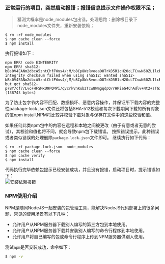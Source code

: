 ### 正常运行的项目，突然启动报错；报错信息提示文件操作权限不足；   
>猜测大概率是node_modules包出错，处理思路：删除根目录下node_modules文件夹，重新安装依赖； 
```shell
$ rm -rf node_modules 
$ npm cache clean --force
$ npm install 
```
执行报错如下：  
```shell
npm ERR! code EINTEGRITY
npm ERR! sha512-bBs0V4EANm2dbcA5zntChfFWns4/jM/b8Cp8WzRvoeaOUTrkD5R1cH20oLTCvwN60ZLIlcREtbkah4sP+uLhWg== integrity checksum failed when using sha512: wanted sha512-bBs0V4EANm2dbcA5zntChfFWns4/jM/b8Cp8WzRvoeaOUTrkD5R1cH20oLTCvwN60ZLIlcREtbkah4sP+uLhWg== but got sha512-p7BY/cf7/LvoFHFSMxU9PQMPi/qvcrkVnKubzTcw8WmgqdpQ/rHPieG4ChAdlv+Nt2+sTGxDB4bB+dw1mYpclQ==. (138743 bytes) 
```  

为了防止包字节内容不匹配、数据损坏、恶意内容操作，并保证所下载内容的完整性package-lock.json文件还将包括SHA-512校验和每次下载期间下载的所有对象的值npm install,NPM将比较并校验下载对象与保存在文件中的这些校验和值。

如果任何此类npm包中的内容在远程和本地之间被更改（由于有意或者无意的尝试），其校验和值也将不同，就会导致npm包下载错误。
按照错误提示，此种错误或者类似错误的处理删除`package-lock.json`文件即可。
继续执行如下代码：  
```shell
$ rm -rf package-lock.json  node_modules
$ npm cache clean --force
$ npm cache verify
$ npm install
```
代码执行完毕依赖包提示已经安装成功，并且没有报错，启动项目时，提示错误如下：  
![安装依赖报错]( "安装报错")
### NPM使用介绍  
NPM是随同NodeJS一起安装的包管理工具，能解决NodeJS代码部署上的很多问题，常见的使用场景有以下几种：

* 允许用户从NPM服务器下载别人编写的第三方包到本地使用。
* 允许用户从NPM服务器下载并安装别人编写的命令行程序到本地使用。
* 允许用户将自己编写的包或命令行程序上传到NPM服务器供别人使用。  

测试`npm`是否安装成功，命令如下：  
```bash
$ npm -v 
``` 






